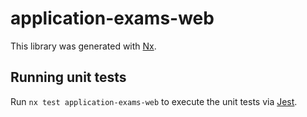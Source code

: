 # application-exams-web

This library was generated with [Nx](https://nx.dev).

## Running unit tests

Run `nx test application-exams-web` to execute the unit tests via [Jest](https://jestjs.io).
